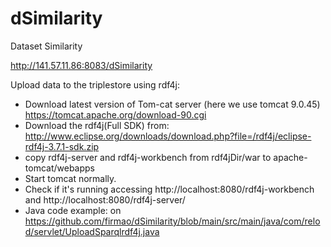 # dSimilarity
Dataset Similarity

http://141.57.11.86:8083/dSimilarity


Upload data to the triplestore using rdf4j:

- Download latest version of Tom-cat server (here we use tomcat 9.0.45) https://tomcat.apache.org/download-90.cgi
- Download the rdf4j(Full SDK) from: http://www.eclipse.org/downloads/download.php?file=/rdf4j/eclipse-rdf4j-3.7.1-sdk.zip
- copy rdf4j-server and rdf4j-workbench from rdf4jDir/war to apache-tomcat/webapps
- Start tomcat normally.
- Check if it's running accessing http://localhost:8080/rdf4j-workbench and http://localhost:8080/rdf4j-server/
- Java code example: on https://github.com/firmao/dSimilarity/blob/main/src/main/java/com/relod/servlet/UploadSparqlrdf4j.java
